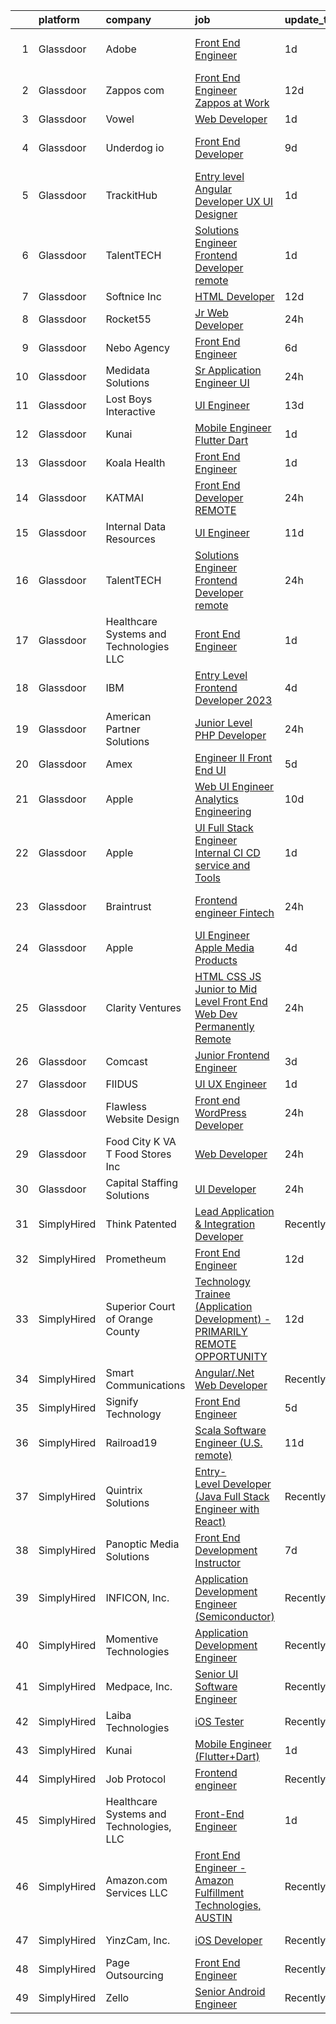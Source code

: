 

|    | platform    | company                                  | job                                                                                                                                                                                                                                                                                                                                                                                                                                                                                                                                                                                                                                                                                                                                                                                                                                                                                                                                                                                                                                                                                                                                                                                                                                                                                                                                                                                                         | update_time   | location                      |
|---:|:------------|:-----------------------------------------|:------------------------------------------------------------------------------------------------------------------------------------------------------------------------------------------------------------------------------------------------------------------------------------------------------------------------------------------------------------------------------------------------------------------------------------------------------------------------------------------------------------------------------------------------------------------------------------------------------------------------------------------------------------------------------------------------------------------------------------------------------------------------------------------------------------------------------------------------------------------------------------------------------------------------------------------------------------------------------------------------------------------------------------------------------------------------------------------------------------------------------------------------------------------------------------------------------------------------------------------------------------------------------------------------------------------------------------------------------------------------------------------------------------|:--------------|:------------------------------|
|  1 | Glassdoor   | Adobe                                    | [Front End Engineer](https://www.glassdoor.com/partner/jobListing.htm?pos=129&ao=1136043&s=58&guid=00000182f2cc19a4917e5633d6739114&src=GD_JOB_AD&t=SR&vt=w&cs=1_5e852b52&cb=1661930838894&jobListingId=1008101930395&jrtk=3-0-1gbpco6e4irmp801-1gbpco6emm6om800-68bec8c121152d44-)                                                                                                                                                                                                                                                                                                                                                                                                                                                                                                                                                                                                                                                                                                                                                                                                                                                                                                                                                                                                                                                                                                                         | 1d            | San Francisco, CA             |
|  2 | Glassdoor   | Zappos com                               | [Front End Engineer  Zappos at Work](https://www.glassdoor.com/partner/jobListing.htm?pos=124&ao=1136043&s=58&guid=00000182f2cc19a4917e5633d6739114&src=GD_JOB_AD&t=SR&vt=w&cs=1_edc9bee9&cb=1661930838894&jobListingId=1008079965855&jrtk=3-0-1gbpco6e4irmp801-1gbpco6emm6om800-d31de7f43d126695-)                                                                                                                                                                                                                                                                                                                                                                                                                                                                                                                                                                                                                                                                                                                                                                                                                                                                                                                                                                                                                                                                                                         | 12d           | Remote                        |
|  3 | Glassdoor   | Vowel                                    | [Web Developer](https://www.glassdoor.com/partner/jobListing.htm?pos=126&ao=1136043&s=58&guid=00000182f2cc19a4917e5633d6739114&src=GD_JOB_AD&t=SR&vt=w&cs=1_940e9617&cb=1661930838894&jobListingId=1008101576821&jrtk=3-0-1gbpco6e4irmp801-1gbpco6emm6om800-acf3e317e65e725f-)                                                                                                                                                                                                                                                                                                                                                                                                                                                                                                                                                                                                                                                                                                                                                                                                                                                                                                                                                                                                                                                                                                                              | 1d            | Remote                        |
|  4 | Glassdoor   | Underdog io                              | [Front End Developer](https://www.glassdoor.com/partner/jobListing.htm?pos=103&ao=1110586&s=58&guid=00000182f2cc19a4917e5633d6739114&src=GD_JOB_AD&t=SR&vt=w&cs=1_073d94b8&cb=1661930838892&jobListingId=1008083944556&cpc=444700D72F2ECBCE&jrtk=3-0-1gbpco6e4irmp801-1gbpco6emm6om800-3be49a90b34b1646--6NYlbfkN0AMrEUdIxhUDi4JaB8HlJ3ajS0ipebGaj6lY-2pm3XmRwZj7C-QvtNnHci0APrFMEf352lJ3MUASs1HZHDz7pYZsR1ew5Rar1Xv0jTvYsLLa2wXJEOF9tBHTaX9fahBxYrEdF9NqEkxk9keSgILDpMBddKbwdNvWmXuHC4NusjA8fBzzOMi0omz2jpglglxPAB4UudM8C6ma7jEwG9hJZCZC8pPq7l31pYHLU8v96Fla1VZscrVV7Ei-2A9G-ddC4qNARos4h-GOmRUZQCkjKLhzTfd1D-H9Mb71WHpkvr4hKtVzahpl6lPiNKjrQJHrNDCnvwo4ZyItN1unttGc4TJa6wXC1TAri8_a6k7mbeI-h_7NzijvYEJbq3Xl-vbu3BOVqwR2wQa_vOtcYxf16H0x6IGGbF2dNYEOdSIdGhCjIaBCWQc4iQPa5GEWQauVOQJnSxMjj5wHUCqBgxV2IaZfhI-b2aXwSRSa7PY0Y49O9lTgNJIXnTT141AG3zVSwB4jgTGNFA85foZyk5bAnGVt36ZY9YtFWlE1zCaAG_j0y9vL6VlBH4PnXur-dU3b4yirXvtSxFQbBioBAOyYnsLjAzVFTKWm7Ed-EYNuSFE0f2G7oqcV3MiADTjbFY6CRl_s2QLsjLlTaARu0GU-BL6YdA27nbbqmw%3D)                                                                                                                                                                                                                                                                                                                                                                                     | 9d            | San Francisco, CA             |
|  5 | Glassdoor   | TrackitHub                               | [Entry level Angular Developer   UX UI Designer](https://www.glassdoor.com/partner/jobListing.htm?pos=104&ao=1110586&s=58&guid=00000182f2cc19a4917e5633d6739114&src=GD_JOB_AD&t=SR&vt=w&ea=1&cs=1_617c6961&cb=1661930838892&jobListingId=1008101431851&cpc=334ABAF5D42DC775&jrtk=3-0-1gbpco6e4irmp801-1gbpco6emm6om800-e97608c6d181ff30--6NYlbfkN0DdLn5tXN_RiyJSiFodarGZFJKa8s6F6AK0THPBWp05MQOFQCzoYzZxGxYfJ9hLSNYsJbys6DBTafbFBBjszBxbMt_j1W_2i7zpgsVzQGKmwrQJU15QlzWMC0JPYrRs9hHXSY2_r0LyZgUT8f4VW1f_CjJ3HfrwkBmWSyv4JCZOznODM92b2waMp_uTTY9CimXd00GCZYGwaYHLq3P0KAOWNB59mLcQDyprurJZRxrxxqo09GhFjUAWdrsuGHOvSmCkryovRxIP0Oy-LrxfNEsQT0x3E6nJkyHVhnJa7E44titZzNRUpm5Je4G7ynAqZYtiu9jzgt42nFHXY6NPBSW-ctWOUZu6AsS5Hmp6pT7Hj0UGKOBNd46jm4xXCDMasaXWH6FDgyey_kdSbeY9LKIA-nlOetYIifjSg_1PBjq_IcJFN-7Auu2L45bdNAUnfNFPJ3NsojCJejsGQ1aBYmuB6CxHRl5oD3EW5Ugg07OSlFW-VoJjSunE)                                                                                                                                                                                                                                                                                                                                                                                                                                                                                                                                   | 1d            | Remote                        |
|  6 | Glassdoor   | TalentTECH                               | [Solutions Engineer Frontend Developer  remote ](https://www.glassdoor.com/partner/jobListing.htm?pos=116&ao=1136043&s=58&guid=00000182f2cc19a4917e5633d6739114&src=GD_JOB_AD&t=SR&vt=w&ea=1&cs=1_d094b936&cb=1661930838893&jobListingId=1008101394424&jrtk=3-0-1gbpco6e4irmp801-1gbpco6emm6om800-411c192a43f6fb66-)                                                                                                                                                                                                                                                                                                                                                                                                                                                                                                                                                                                                                                                                                                                                                                                                                                                                                                                                                                                                                                                                                        | 1d            | Boston, MA                    |
|  7 | Glassdoor   | Softnice Inc                             | [HTML Developer](https://www.glassdoor.com/partner/jobListing.htm?pos=114&ao=1136043&s=58&guid=00000182f2cc19a4917e5633d6739114&src=GD_JOB_AD&t=SR&vt=w&ea=1&cs=1_7691ae01&cb=1661930838893&jobListingId=1008079109150&jrtk=3-0-1gbpco6e4irmp801-1gbpco6emm6om800-e0583eee16dc6bd6-)                                                                                                                                                                                                                                                                                                                                                                                                                                                                                                                                                                                                                                                                                                                                                                                                                                                                                                                                                                                                                                                                                                                        | 12d           | Remote                        |
|  8 | Glassdoor   | Rocket55                                 | [Jr  Web Developer](https://www.glassdoor.com/partner/jobListing.htm?pos=123&ao=1136043&s=58&guid=00000182f2cc19a4917e5633d6739114&src=GD_JOB_AD&t=SR&vt=w&ea=1&cs=1_bc425a48&cb=1661930838893&jobListingId=1008103798701&jrtk=3-0-1gbpco6e4irmp801-1gbpco6emm6om800-10d6e8dc5674441b-)                                                                                                                                                                                                                                                                                                                                                                                                                                                                                                                                                                                                                                                                                                                                                                                                                                                                                                                                                                                                                                                                                                                     | 24h           | Remote                        |
|  9 | Glassdoor   | Nebo Agency                              | [Front End Engineer](https://www.glassdoor.com/partner/jobListing.htm?pos=101&ao=1110586&s=58&guid=00000182f2cc19a4917e5633d6739114&src=GD_JOB_AD&t=SR&vt=w&ea=1&cs=1_c5da6979&cb=1661930838892&jobListingId=1008091252194&cpc=8AC01DCC8FF2DC38&jrtk=3-0-1gbpco6e4irmp801-1gbpco6emm6om800-75fbaeed8c342756--6NYlbfkN0DnD22po5yrqzsKlPZQBkFdjxH2sSxKZZZEe_YvohF4JxoCKGDfqvojq_UCMobx5GXqiMsMFvk5Jl9PbySOJlj8_gQIZUHU3Ixjsb8Dpd7ZeIpxTcYWqT_xFDxbjhWaDjeYCWwAwb3lBSpPxq9-8RewnbZYlGtDh0f5cZrYQlVSpV_7-XJ8pDbPA3vWRFPLLOxjaNRS8PNzSVYEK5-KELtyXFUDkr0sh7Vuh_dsfYmEdZn7EO47OhqbS_UMfuuhptMLY4DdFcr1R1OS7gEaFhmub7GTlR2vnqUo7H5LiZBaSDJ-bO0aqom8dRPVVkWMUsYQWOKzRRHQDt8NXetYNEB7m6yt3RrZNKPiU0vvhbx4oqTpJyIUt1p3jQ3VPUFfyfYVbpVqvMyTi8YsyN5wnHkMiXhei5p5e9XIqZ-ZfctGWhcuOzbXJNIFViw-PXcWJVrOiQpVJoTj5grnKVk0LhE_agpjAH_8oxrmAv0lCyGhZhpw2bOM4nww3tnxceR46Qo%3D)                                                                                                                                                                                                                                                                                                                                                                                                                                                                                                                                                 | 6d            | Atlanta, GA                   |
| 10 | Glassdoor   | Medidata Solutions                       | [Sr  Application Engineer  UI](https://www.glassdoor.com/partner/jobListing.htm?pos=109&ao=1110586&s=58&guid=00000182f2cc19a4917e5633d6739114&src=GD_JOB_AD&t=SR&vt=w&cs=1_285f4074&cb=1661930838892&jobListingId=1008103782668&cpc=47CFDC01B3F81FAC&jrtk=3-0-1gbpco6e4irmp801-1gbpco6emm6om800-d031ef11d4c1fdae--6NYlbfkN0DG4ntHtB_rMsnfhgmnSvK2brktLme1L4SiDeJjQ-izrVOLqRJ5-yjEhSyAj73O13TFM8QQA2cWgBECeWJy7kHCFIIc3rEaAUMvFaDpmkiUfZhsBuERSDGQuXZbuMMpAYGENxmIqG2dDLJm4MTGP1rjgiHyQp1zHcyBuhu5BBRycZRDzjGLqKNJAtRDsb6U8BGLyswe_N2B2IonJSPPTE_I6HWGY_CA7kNOvxzul8wHORSn_rjFVB8h7jFNWjv2fiRqvJYk6dDUx5W-LnOrWUHBX_zNu5n_0KCNFyJKpTHAt5DvJu1xBdEfYXud7RSPbh4go2Ah0uhW_rIxu12F1Ny_hJjMQpt5ebM059VapZH4jTUi2KeOz3qr2LHWLr7ehmrB1Pimx6qi9bY5EZRdkDgwGdJlJG82zYmcDWkywuweIy0lrtV9nUSH1SYt6qGwQQqmbFfxQ298-7btyUijOKMQWWs7JTirlMpZMQUWI2geCoZGOevmQSGcM2NsOeH6n-6Z8DmYU9AoNaf-ZkPEyZWVSgxTp2SHqni1eCgD2OPKyHiDBpm5U3rGQA_wRDB-WzUdDaDAscUrUoQSEcCH761awGiQH-nsUNt2mJeCHl8VXJFfWiuiNqyg5sa66QcMcYqT3dZCnzb0D13rZZOrsBKMuFtPg7-NRH4dtV8lmKC5ni9VHJ7i38yyhuyUXV5OhNSEgfqJvDC5PlbbI7xrt_tO6Ho8_BHGI59c9XP4HA3ITPfn5nv1y8HUK1DPFWVmRSh_McTy8sMPm1HTCMA-G5JPkBWpIsYZe6dhu2fvmib5IxTNhPVZSYziZYVu-6TKo2Y--3Hyeg_H-qe7Wr_CYcPA9CkurxhXtSZjbof-68pPEIaHG0dtIiyk804jkr_BxkQArEZIRIM-4uESh-fXUFVbXNfk6uXbsLPWioPdzzEx-PcMepdIYc6y4iPCK_ypTMOYMwt-hDSAKY10HRcjFpBoGSALSdtEiVif9C3EdoR0Ew%3D%3D)                              | 24h           | New York, NY                  |
| 11 | Glassdoor   | Lost Boys Interactive                    | [UI Engineer](https://www.glassdoor.com/partner/jobListing.htm?pos=122&ao=1136043&s=58&guid=00000182f2cc19a4917e5633d6739114&src=GD_JOB_AD&t=SR&vt=w&ea=1&cs=1_3f63fc30&cb=1661930838893&jobListingId=1008077018257&jrtk=3-0-1gbpco6e4irmp801-1gbpco6emm6om800-7c210d2faedf72ba-)                                                                                                                                                                                                                                                                                                                                                                                                                                                                                                                                                                                                                                                                                                                                                                                                                                                                                                                                                                                                                                                                                                                           | 13d           | Remote                        |
| 12 | Glassdoor   | Kunai                                    | [Mobile Engineer  Flutter Dart ](https://www.glassdoor.com/partner/jobListing.htm?pos=125&ao=1136043&s=58&guid=00000182f2cc19a4917e5633d6739114&src=GD_JOB_AD&t=SR&vt=w&ea=1&cs=1_6956672f&cb=1661930838894&jobListingId=1008102791586&jrtk=3-0-1gbpco6e4irmp801-1gbpco6emm6om800-d6b390371e7dd005-)                                                                                                                                                                                                                                                                                                                                                                                                                                                                                                                                                                                                                                                                                                                                                                                                                                                                                                                                                                                                                                                                                                        | 1d            | Remote                        |
| 13 | Glassdoor   | Koala Health                             | [Front End Engineer](https://www.glassdoor.com/partner/jobListing.htm?pos=115&ao=1136043&s=58&guid=00000182f2cc19a4917e5633d6739114&src=GD_JOB_AD&t=SR&vt=w&ea=1&cs=1_f28de1f9&cb=1661930838893&jobListingId=1008101370082&jrtk=3-0-1gbpco6e4irmp801-1gbpco6emm6om800-d44cb271bb076129-)                                                                                                                                                                                                                                                                                                                                                                                                                                                                                                                                                                                                                                                                                                                                                                                                                                                                                                                                                                                                                                                                                                                    | 1d            | Remote                        |
| 14 | Glassdoor   | KATMAI                                   | [Front End Developer   REMOTE](https://www.glassdoor.com/partner/jobListing.htm?pos=102&ao=1110586&s=58&guid=00000182f2cc19a4917e5633d6739114&src=GD_JOB_AD&t=SR&vt=w&ea=1&cs=1_1906ead5&cb=1661930838892&jobListingId=1008103593040&cpc=F7A2269C793D5877&jrtk=3-0-1gbpco6e4irmp801-1gbpco6emm6om800-6e8dc44ba18345a3--6NYlbfkN0BEpnolj-viFIFnjGYlyEJkA4oj8dei4TQNXINck0tBlQAUGFtEDfKw2KNc6fuyXJZWMADln_igM6VkKQlXzQaqk1gLaSlXD9yS4cvb8MmZmuNI0VFim8e3AK-0PPSCKdtTRXnBkkH8T055vaZKAAeggHAYxfegcoAyqQXeds51oALX2k2G83PjP7GKaLr-OUwSWkf_ahY-R1RxtkxsYNNfvGOepQuw7cOgbnvWu1H4KIuyFt9xvynxXxys5CpmBDQD7JuN8J0PK2rbgfvuRbcP4JkAtg7iP2jlJqCR7kK0kBxdEhIXx-cFJNWIkXvo14ay-__Yu5wjcQHZh46PDs4WZYGwlgW0SI926UjgUgJ22WQlB2jE1baNV35Lvjps_q_g6l577XxdkWIlznB9teH1AiJEaeq-GbxxrGGzc0EB7P0zCIWjvw3ZPAQp96NMiXz613HnP-OSSU_akurfI_T-MbA8UpToBYjfROfSnPAgI6FjDjt50U3Jg4w2jBdx0f70xp-KY_PVEg%3D%3D)                                                                                                                                                                                                                                                                                                                                                                                                                                                                                                                         | 24h           | Remote                        |
| 15 | Glassdoor   | Internal Data Resources                  | [UI Engineer](https://www.glassdoor.com/partner/jobListing.htm?pos=108&ao=1110586&s=58&guid=00000182f2cc19a4917e5633d6739114&src=GD_JOB_AD&t=SR&vt=w&ea=1&cs=1_312142ad&cb=1661930838893&jobListingId=1008081469269&cpc=C4A69CCDBB3B9599&jrtk=3-0-1gbpco6e4irmp801-1gbpco6emm6om800-87a42d0d3a12b624--6NYlbfkN0D-IIHpRgNhhiguU_t6VlqfhfFf3-SclHiEW6RanCpGL0AEnsnTmiX299MBfDVxpfqFIHLUZkrxoio22OVCWj8hs7XSZqfmbsYheLqYi2wlilauAmAOi7Dz7AaiPJJnsiA0lcM0Q2Xvu7ZBR6ffRGUZ9gTPPJJwW7H9_MUZNT6DkHevtRGiGdChC0xuGG3aunqEwDcwxOQG5B1Ks0Ad-2w0QWdwXJI8_U_jQg9-4OLP70uyQvLqTS6kHvx8ABVt8PTHhGo8S63bqD0pT6hqc636chS09LLp8Or6yM-frpqD1DvuqK5pAXoh2RkdpFu6Y0sss4au-4hNm58k8bOjDdKPpCelFzmk8veCzLMtt0Qx4gldD2RVbsjKcuOmga5eJ1z8pCL1sI_-qf5S_tSUSieILvYQG0__gRfXaiE_FKu7AFCdlCdm_IRoOmTHCEZB99pNTXdQPA2tL9Pfr1RPCx04ju-nAzZRiUpeJYGFbdF0Qg%3D%3D)                                                                                                                                                                                                                                                                                                                                                                                                                                                                                                                                                                          | 11d           | Remote                        |
| 16 | Glassdoor   | TalentTECH                               | [Solutions Engineer Frontend Developer  remote ](https://www.glassdoor.com/partner/jobListing.htm?pos=111&ao=1136043&s=58&guid=00000182f2cc19a4917e5633d6739114&src=GD_JOB_AD&t=SR&vt=w&ea=1&cs=1_0c0012c0&cb=1661930838893&jobListingId=1008103113079&jrtk=3-0-1gbpco6e4irmp801-1gbpco6emm6om800-38a11cd210967287-)                                                                                                                                                                                                                                                                                                                                                                                                                                                                                                                                                                                                                                                                                                                                                                                                                                                                                                                                                                                                                                                                                        | 24h           | Atlanta, TX                   |
| 17 | Glassdoor   | Healthcare Systems and Technologies  LLC | [Front End Engineer](https://www.glassdoor.com/partner/jobListing.htm?pos=120&ao=1136043&s=58&guid=00000182f2cc19a4917e5633d6739114&src=GD_JOB_AD&t=SR&vt=w&ea=1&cs=1_4b1a5b28&cb=1661930838893&jobListingId=1008101930552&jrtk=3-0-1gbpco6e4irmp801-1gbpco6emm6om800-44614a90cb882757-)                                                                                                                                                                                                                                                                                                                                                                                                                                                                                                                                                                                                                                                                                                                                                                                                                                                                                                                                                                                                                                                                                                                    | 1d            | Remote                        |
| 18 | Glassdoor   | IBM                                      | [Entry Level Frontend Developer  2023](https://www.glassdoor.com/partner/jobListing.htm?pos=117&ao=1136043&s=58&guid=00000182f2cc19a4917e5633d6739114&src=GD_JOB_AD&t=SR&vt=w&cs=1_0a2d3bee&cb=1661930838893&jobListingId=1008097033892&jrtk=3-0-1gbpco6e4irmp801-1gbpco6emm6om800-03eac393c43c2a88-)                                                                                                                                                                                                                                                                                                                                                                                                                                                                                                                                                                                                                                                                                                                                                                                                                                                                                                                                                                                                                                                                                                       | 4d            | San Jose, CA                  |
| 19 | Glassdoor   | American Partner Solutions               | [Junior Level PHP Developer](https://www.glassdoor.com/partner/jobListing.htm?pos=128&ao=1136043&s=58&guid=00000182f2cc19a4917e5633d6739114&src=GD_JOB_AD&t=SR&vt=w&cs=1_fa95cd99&cb=1661930838894&jobListingId=1008104878061&jrtk=3-0-1gbpco6e4irmp801-1gbpco6emm6om800-9bc5878c2dcabf98-)                                                                                                                                                                                                                                                                                                                                                                                                                                                                                                                                                                                                                                                                                                                                                                                                                                                                                                                                                                                                                                                                                                                 | 24h           | Tampa, FL                     |
| 20 | Glassdoor   | Amex                                     | [Engineer II   Front End UI](https://www.glassdoor.com/partner/jobListing.htm?pos=118&ao=1136043&s=58&guid=00000182f2cc19a4917e5633d6739114&src=GD_JOB_AD&t=SR&vt=w&cs=1_ac202b1a&cb=1661930838893&jobListingId=1008093929326&jrtk=3-0-1gbpco6e4irmp801-1gbpco6emm6om800-de5450739d95465d-)                                                                                                                                                                                                                                                                                                                                                                                                                                                                                                                                                                                                                                                                                                                                                                                                                                                                                                                                                                                                                                                                                                                 | 5d            | New York, NY                  |
| 21 | Glassdoor   | Apple                                    | [Web UI Engineer   Analytics Engineering](https://www.glassdoor.com/partner/jobListing.htm?pos=105&ao=1110586&s=58&guid=00000182f2cc19a4917e5633d6739114&src=GD_JOB_AD&t=SR&vt=w&cs=1_081b381c&cb=1661930838892&jobListingId=1008082958924&cpc=F41FEAB56D215062&jrtk=3-0-1gbpco6e4irmp801-1gbpco6emm6om800-1db09dd23059268d--6NYlbfkN0BvKrLyj5gPmtZO9T8euul8TCxuuKNOtzRJOomxnwSEodTz2Bc-sPZl1dBMH13w-jPvweqQ8T4bsSajNjX84lC8rgMp_QBgut94lZf24PwY1KZdSBDmcQPQ8QEdIEd1rWFTPXiDxGGNz6TVkOiQScRHcN9TEvFvcD7KakGY-s5sxHxEmcVmtcHt6KU3qdcdQXsQsC3_txt2GWNTyODjEKqMgavZzZlIIcUPe7xgWEUFjNHis4nKXBufLGSwWObXeZkp1Wg6-fHQquJDP8fjK_BSJIUm_9O5aZ6d2fD8ENKTgC1aHn05feG-RKI6LGwl_AHD5uIOmb-JCvTzPrgjF_g_P9fYYJuYQei71K7qNiXRZWw8ScM-4A342_NDWLAsLEBKs-ikF1eG974Bfm9RhzDDvpYEpsNogcaeJHaWU1wqtFtqvSctSmm_UTfyEHv4aJEvMjdWkoig0WEdrDFEbfFRArVCzuTTOM2ODJqV_Y0amcRtgXL5hGOz0rmgO853tffnrzguIXEL7WEIs3LyKF_JBOVWNwnx2fW1MdcimyF_EBNwthtBx_odD0wlEyYmm1KMss6rnFneWa4Su9iyUpqllJ7f-Tj3j1aLbASYcj3wJVqUyF1Tlcisz-kigXO__Ytj9p3WzILpNKORWq_fs05wDMOE7Adks9j_lJVgSGlP5HmSaoC2h9kpX0_5VRbX0sSZoKPRyihQnhN7Ducl77Zhgs856qFnmQE0KZlC3x3sEj2fkBu-ZB8M5BK2DNcRq45IDnz9nEbzJqZHYRUkx0X7eVgSgVYqiRkARtsRq5HsLqAsyK73JXFkpyaPY7usIKrUZ6Wo7jG9_tOxxRui_EHp_x4pK2cNeJWwKqVOGFE5b0x5mZh4QQXojn4JA2sWwG6V_lZZ3zYhDtkT7tc3kUS20HLKpe5HsyHbOxeF3FsBPG8T92HsShXqGC0-grGVnnrQBoueGbA09ZbVqDkspJ6s)                                               | 10d           | Seattle, WA                   |
| 22 | Glassdoor   | Apple                                    | [UI  Full Stack Engineer  Internal CI CD service and Tools](https://www.glassdoor.com/partner/jobListing.htm?pos=107&ao=1110586&s=58&guid=00000182f2cc19a4917e5633d6739114&src=GD_JOB_AD&t=SR&vt=w&cs=1_631173a3&cb=1661930838892&jobListingId=1008100584192&cpc=2CAED5C921A5F994&jrtk=3-0-1gbpco6e4irmp801-1gbpco6emm6om800-d4a8741f0a922825--6NYlbfkN0BvKrLyj5gPmtZO9T8euul8TCxuuKNOtzRJOomxnwSEodTz2Bc-sPZlFpP0h5lDivpIvBqAM-01ZtSCDiq9Bm7VaPCiI2_-aEfjuaV4wWy_SZ8OKp5Y9B9zRAcW_7bb2_lMpO7wkp5BymmVzVnlwBKuGFJc7IQyCUzZ0XHTM9yon2iyhpMuHsEG4w-Bq5Wuzt_Nx-lqjzZunoA3nOIaUM8a50zxZE0NONH4zOekol96jyz0_CXRH6mF_yzPuiAl57sR30YsTl-ES-DO3gqdg7BlYGjwLYZdtAAk9fqWtCGp8MHinppy8gZBG9ZnWFeEIU1J4pLRDjBD2ZDj6m59iUvzF_BIbvXa4YV_LQOgo1uJ9LIflUbPbYB_s1v3NvgrE6Pyp_O8R3NhEonKD5ytSeD3Kv_ec6LHfyRM1uPDXv2IeLei5QQGT5qPzAn508bVcL7-2EkffbpllueDdPqAclbnZ54wimP7SBtqLMtC3t4Cy_yKOcRt6k6xFE3O7Ijyf98Sgroe_XFtNXEiE_uzz87VdFIEgYQDX1YxLCfKVZ-A0I842XeZy6HawDeQcs9ITkbC7W_GhEV5MFt-kHDJMR88iL_Tk5ZrCnOBbl_OEiAXgm7rFeDigyDi12RVWneW3Ng25afpScWDrbNFktCx0fw93DSszPKcFOk7DSxcM65EV3KEn-jq-fBD7CLZaq-ONvgMXNplANDHn_G03by0u0DSqLbEcnzIlWne2Esk5ilmQ7SGiajkdTuSE4YycLO0MZTQKrOHE1aV-0mydQtzb2-r76W68iAbfYKC8g-D7DbjMwovpKKybmbQ0XG7eWepKXOaGVyDcI4b22XsRbtNauT4RHD8waFubYhT0QDlz4_inDeg5ejv4qKINUtWhZvAZffss35TY72Pqd7y6uYVrNpI4JVWE3YKUXUbFE25g9duYo7BiwN10TTf0sUzQffvZxJNmKB5aSFe6E_CHAR8lGhrs9fR9jnKltMG0RGc5i8gnQ%3D%3D) | 1d            | New York, NY                  |
| 23 | Glassdoor   | Braintrust                               | [Frontend engineer  Fintech ](https://www.glassdoor.com/partner/jobListing.htm?pos=121&ao=1136043&s=58&guid=00000182f2cc19a4917e5633d6739114&src=GD_JOB_AD&t=SR&vt=w&ea=1&cs=1_c06ede70&cb=1661930838893&jobListingId=1008104267647&jrtk=3-0-1gbpco6e4irmp801-1gbpco6emm6om800-a73ff2c1712f807c-)                                                                                                                                                                                                                                                                                                                                                                                                                                                                                                                                                                                                                                                                                                                                                                                                                                                                                                                                                                                                                                                                                                           | 24h           | San Francisco, CA             |
| 24 | Glassdoor   | Apple                                    | [UI Engineer   Apple Media Products](https://www.glassdoor.com/partner/jobListing.htm?pos=106&ao=1110586&s=58&guid=00000182f2cc19a4917e5633d6739114&src=GD_JOB_AD&t=SR&vt=w&cs=1_d9ea2e83&cb=1661930838892&jobListingId=1008096945422&cpc=2CAED5C921A5F994&jrtk=3-0-1gbpco6e4irmp801-1gbpco6emm6om800-d95d4845cf3d4ff8--6NYlbfkN0BvKrLyj5gPmtZO9T8euul8TCxuuKNOtzRJOomxnwSEodTz2Bc-sPZlC5mDe-NOaJhUQBkxhRRxAxwgQtNIAyAt8s81vV5GoW4Vgfs2VYVvLm6ZwEzJWuAljatXChu7OEZ-4Ixojis0k5uueaYdO56qVwKNv-LQOt7DMt3PJ_U17aZjXUK5-F0zQyFyXwnhLoOoIWZE8n2KCWjkqaP-3M3S257piXQ34ItcXdR4NgehXimDkqEQFcn8VmjNknyNwd_gRcGMgaiiWw_k0VPxHfDiAy1sD6SVbEd0x4RrOi--ey6G3Cq9XjAY1K6La8vzEjud1F8PnGwQhE3fIPXtl2lgEhDWwnQeFvX7H3NMGhCLjBc8EiciFSv7e-RQBoVd2BkOAb-UOoGzMu1qeMha4Z0gqxxGvDgS5oQH5uSR_CP6hSOj4A8YxKn_r48x2ZJIcWdLKgmZYp84-_GykHW6Cf_kHEjYSCrtdjqu9Gb09YkJ4GwQmclbxg08hza5mdIBvRi63WInDvgc4K74RYHYx6dlf1NG0ACs-ouvFqydgkLJ2XIPEMZtQoKUgvp8mMQgdNMChpp1KBxiu0-wh942lPt6YMw-Gjile3bLSOrqLZyjIl9cCGED8dzl14CBKncKMpHNBAP2FiJx4rCXALfy9Xba-FtPxUAAJ6OIqVuyQ8qAHRRmXQC4SPAU2SRJoBR-jzsffCGSJeb-7GYvuTuZguOuv28eMR75Qm0z2dTK7-W94rULN9RY-0QCeXPopQ8wZMI5snCie4EI-q--aDYOShL050nqHOLG9d0caSkoYPiXSb41wU0xI4ToI3rq3NI6Babj0Esd0eN_0Ng-P0Y1f9yi6Y77gamSIfu8ewZryN1PlU4H79hrvxKIRf9omLZ7I7bQI8hTL6mFYUH5J5SBEovsNBYE1Ky9mLZw_84l-wrYFtxzzoj4DuqGVpxDebfk68I%3D)                                                                      | 4d            | San Diego, CA                 |
| 25 | Glassdoor   | Clarity Ventures                         | [HTML CSS JS   Junior to Mid Level Front End Web Dev  Permanently Remote ](https://www.glassdoor.com/partner/jobListing.htm?pos=119&ao=1136043&s=58&guid=00000182f2cc19a4917e5633d6739114&src=GD_JOB_AD&t=SR&vt=w&ea=1&cs=1_c66ea43e&cb=1661930838893&jobListingId=1008103831585&jrtk=3-0-1gbpco6e4irmp801-1gbpco6emm6om800-3d50f59e9e60eef6-)                                                                                                                                                                                                                                                                                                                                                                                                                                                                                                                                                                                                                                                                                                                                                                                                                                                                                                                                                                                                                                                              | 24h           | Remote                        |
| 26 | Glassdoor   | Comcast                                  | [Junior Frontend Engineer](https://www.glassdoor.com/partner/jobListing.htm?pos=112&ao=1136043&s=58&guid=00000182f2cc19a4917e5633d6739114&src=GD_JOB_AD&t=SR&vt=w&cs=1_94d12c65&cb=1661930838893&jobListingId=1008098425420&jrtk=3-0-1gbpco6e4irmp801-1gbpco6emm6om800-09dd26d12ec19284-)                                                                                                                                                                                                                                                                                                                                                                                                                                                                                                                                                                                                                                                                                                                                                                                                                                                                                                                                                                                                                                                                                                                   | 3d            | Irvine, CA                    |
| 27 | Glassdoor   | FIIDUS                                   | [UI UX Engineer](https://www.glassdoor.com/partner/jobListing.htm?pos=113&ao=1136043&s=58&guid=00000182f2cc19a4917e5633d6739114&src=GD_JOB_AD&t=SR&vt=w&ea=1&cs=1_33922641&cb=1661930838893&jobListingId=1008101025502&jrtk=3-0-1gbpco6e4irmp801-1gbpco6emm6om800-bcb60bfe6a6bc759-)                                                                                                                                                                                                                                                                                                                                                                                                                                                                                                                                                                                                                                                                                                                                                                                                                                                                                                                                                                                                                                                                                                                        | 1d            | Remote                        |
| 28 | Glassdoor   | Flawless Website Design                  | [Front end WordPress Developer](https://www.glassdoor.com/partner/jobListing.htm?pos=127&ao=1136043&s=58&guid=00000182f2cc19a4917e5633d6739114&src=GD_JOB_AD&t=SR&vt=w&cs=1_992ea772&cb=1661930838894&jobListingId=1008103261138&jrtk=3-0-1gbpco6e4irmp801-1gbpco6emm6om800-9416099372509b48-)                                                                                                                                                                                                                                                                                                                                                                                                                                                                                                                                                                                                                                                                                                                                                                                                                                                                                                                                                                                                                                                                                                              | 24h           | Remote                        |
| 29 | Glassdoor   | Food City   K VA T Food Stores Inc       | [Web Developer](https://www.glassdoor.com/partner/jobListing.htm?pos=130&ao=1136043&s=58&guid=00000182f2cc19a4917e5633d6739114&src=GD_JOB_AD&t=SR&vt=w&ea=1&cs=1_c97a0a94&cb=1661930838894&jobListingId=1008104870322&jrtk=3-0-1gbpco6e4irmp801-1gbpco6emm6om800-340169ee74690189-)                                                                                                                                                                                                                                                                                                                                                                                                                                                                                                                                                                                                                                                                                                                                                                                                                                                                                                                                                                                                                                                                                                                         | 24h           | Abingdon, VA                  |
| 30 | Glassdoor   | Capital Staffing Solutions               | [UI Developer](https://www.glassdoor.com/partner/jobListing.htm?pos=110&ao=1110586&s=58&guid=00000182f2cc19a4917e5633d6739114&src=GD_JOB_AD&t=SR&vt=w&ea=1&cs=1_f1828cf4&cb=1661930838892&jobListingId=1008103356952&jrtk=3-0-1gbpco6e4irmp801-1gbpco6emm6om800-d086131aef8a5b37--6NYlbfkN0AHXq2vAVwR3IH7wgnTMdWCa3HguypIXx0DFudX-u0zu6XSU0N9gDGCMsnO9yvyAfO4iTkSXj1i3JgcSe3-0UveefIiP40TqYbXytBRKGmRx6I8pMNu536phiYY-DrAmwpxLteAApRVsMH_0piJuOJbUVYUe-0wY-90Q9kFI9gWdyNei9KoDAfWa1qd6fD18tvLsULQM4BmNjiijtvp1JO9mEzu2yiF0z7yQSX-RqGGs2bb1Ujs_VFTyuAgB0ymmFzV60YcrfKKIIA8wlIqi5BwoArZtTyM4l9I50epN84QbXnLf6yiBFCREWiJYWeBpfu-XEjGdFLz5X1pEgJ-hlWdigaJFpkzm5V5nlWGpVOu3n9SBj4h2tSaA_pPJOb16egmnous5fgEzPjoIo0QHRPEOQaCvA1zN5GGVSOtFE0vidTpfUVjc_Bh90n7wsR3U-uI8N8zlXUFjWG6BxpjnY-nucrRg_MwJA7kAmZcYakusQe3IhIpnqqdSJ5ZaBNcofU%3D)                                                                                                                                                                                                                                                                                                                                                                                                                                                                                                                                                                            | 24h           | Remote                        |
| 31 | SimplyHired | Think Patented                           | [Lead Application & Integration Developer](https://www.simplyhired.com/job/ynQhXL7pJ2VldRp5Gi0aXI3VtJx9TYGhms1vNowZrOx3Efft6aL_qw?q=ui+engineer)                                                                                                                                                                                                                                                                                                                                                                                                                                                                                                                                                                                                                                                                                                                                                                                                                                                                                                                                                                                                                                                                                                                                                                                                                                                            | Recently      | Miamisburg, OH                |
| 32 | SimplyHired | Prometheum                               | [Front End Engineer](https://www.simplyhired.com/job/thGtbtGEi0ZQU6TxhVMBIj1ZJf2YZcxyYWxC_ZT6PdcxkvaWYQ4a7Q?q=ui+engineer)                                                                                                                                                                                                                                                                                                                                                                                                                                                                                                                                                                                                                                                                                                                                                                                                                                                                                                                                                                                                                                                                                                                                                                                                                                                                                  | 12d           | Remote                        |
| 33 | SimplyHired | Superior Court of Orange County          | [Technology Trainee (Application Development) - PRIMARILY REMOTE OPPORTUNITY](https://www.simplyhired.com/job/PQn7i3FP8pESwJP9JT37rmAP89miJG9GFXPTw9C_AsrlEnfiY6A2ug?q=ui+engineer)                                                                                                                                                                                                                                                                                                                                                                                                                                                                                                                                                                                                                                                                                                                                                                                                                                                                                                                                                                                                                                                                                                                                                                                                                         | 12d           | Orange County, CA +1 location |
| 34 | SimplyHired | Smart Communications                     | [Angular/.Net Web Developer](https://www.simplyhired.com/job/82jrAIvPitPetg9dC-7uy6WLogDaFeBHnD0By1xbisaaZdMac-YMag?q=ui+engineer)                                                                                                                                                                                                                                                                                                                                                                                                                                                                                                                                                                                                                                                                                                                                                                                                                                                                                                                                                                                                                                                                                                                                                                                                                                                                          | Recently      | Vancouver, WA                 |
| 35 | SimplyHired | Signify Technology                       | [Front End Engineer](https://www.simplyhired.com/job/1YhXbTcB3I9luX3Lk9dHcZ3Ez6bTn48LiHqWNIWk12h2XwOC6gZlgQ?q=ui+engineer)                                                                                                                                                                                                                                                                                                                                                                                                                                                                                                                                                                                                                                                                                                                                                                                                                                                                                                                                                                                                                                                                                                                                                                                                                                                                                  | 5d            | Remote                        |
| 36 | SimplyHired | Railroad19                               | [Scala Software Engineer (U.S. remote)](https://www.simplyhired.com/job/UWtX9QJfsecQSnCpLbfUpMYivkzXwgkfMT8T-V2Y5NHIiFi32HzYig?q=ui+engineer)                                                                                                                                                                                                                                                                                                                                                                                                                                                                                                                                                                                                                                                                                                                                                                                                                                                                                                                                                                                                                                                                                                                                                                                                                                                               | 11d           | Remote                        |
| 37 | SimplyHired | Quintrix Solutions                       | [Entry-Level Developer (Java Full Stack Engineer with React)](https://www.simplyhired.com/job/787Jkj3afdBDSygDIT9rxHKEIEA2SnXBfLPpgskDpv87BvSJ_g6T5w?q=ui+engineer)                                                                                                                                                                                                                                                                                                                                                                                                                                                                                                                                                                                                                                                                                                                                                                                                                                                                                                                                                                                                                                                                                                                                                                                                                                         | Recently      | Durham, NC +50 locations      |
| 38 | SimplyHired | Panoptic Media Solutions                 | [Front End Development Instructor](https://www.simplyhired.com/job/zHvVldAJvrNfcVEowtTpnIgt3Y2KDXnIn2TbHCSJFSku8L0E8K-xcA?q=ui+engineer)                                                                                                                                                                                                                                                                                                                                                                                                                                                                                                                                                                                                                                                                                                                                                                                                                                                                                                                                                                                                                                                                                                                                                                                                                                                                    | 7d            | Remote                        |
| 39 | SimplyHired | INFICON, Inc.                            | [Application Development Engineer (Semiconductor)](https://www.simplyhired.com/job/yOq7ACyznCHUfaC5gARxWl9zW_-W5uUdGsHemgbUyBjsBq9dZnbO8g?q=ui+engineer)                                                                                                                                                                                                                                                                                                                                                                                                                                                                                                                                                                                                                                                                                                                                                                                                                                                                                                                                                                                                                                                                                                                                                                                                                                                    | Recently      | East Syracuse, NY             |
| 40 | SimplyHired | Momentive Technologies                   | [Application Development Engineer](https://www.simplyhired.com/job/dP0Q7Vnq-jOTa_dYHslFnzrXoww9eMxRJTNWPWA68rjA4obqfrDGkg?q=ui+engineer)                                                                                                                                                                                                                                                                                                                                                                                                                                                                                                                                                                                                                                                                                                                                                                                                                                                                                                                                                                                                                                                                                                                                                                                                                                                                    | Recently      | Strongsville, OH              |
| 41 | SimplyHired | Medpace, Inc.                            | [Senior UI Software Engineer](https://www.simplyhired.com/job/1lfzOJok2D8XbByTG0FkTA86TIijEC7RD2tQYlgKVdKOSQLtGAX_aw?q=ui+engineer)                                                                                                                                                                                                                                                                                                                                                                                                                                                                                                                                                                                                                                                                                                                                                                                                                                                                                                                                                                                                                                                                                                                                                                                                                                                                         | Recently      | Cincinnati, OH                |
| 42 | SimplyHired | Laiba Technologies                       | [iOS Tester](https://www.simplyhired.com/job/cy4ZgQizIv-eWpqo1Hj8BLAlA4oOF_4XgPcCzcIwXP85SUBwgi8zIQ?q=ui+engineer)                                                                                                                                                                                                                                                                                                                                                                                                                                                                                                                                                                                                                                                                                                                                                                                                                                                                                                                                                                                                                                                                                                                                                                                                                                                                                          | Recently      | Remote                        |
| 43 | SimplyHired | Kunai                                    | [Mobile Engineer (Flutter+Dart)](https://www.simplyhired.com/job/PUDY2VYmO7luLNPJZ-xEh8eBs3QCA7IcMLTqX4NGlpwXIatGIByWmA?q=ui+engineer)                                                                                                                                                                                                                                                                                                                                                                                                                                                                                                                                                                                                                                                                                                                                                                                                                                                                                                                                                                                                                                                                                                                                                                                                                                                                      | 1d            | Remote                        |
| 44 | SimplyHired | Job Protocol                             | [Frontend engineer](https://www.simplyhired.com/job/EfDkzJbLF5qSPQvEshBdxXXnYwEvNhQNnflr9fkViFTJaW_om62kOA?q=ui+engineer)                                                                                                                                                                                                                                                                                                                                                                                                                                                                                                                                                                                                                                                                                                                                                                                                                                                                                                                                                                                                                                                                                                                                                                                                                                                                                   | Recently      | Remote                        |
| 45 | SimplyHired | Healthcare Systems and Technologies, LLC | [Front-End Engineer](https://www.simplyhired.com/job/vupSnfDblLGRC_LTW6xyABhVy0RJ0rQPC5QVYCBRo4oRhGK4r-xgsg?q=ui+engineer)                                                                                                                                                                                                                                                                                                                                                                                                                                                                                                                                                                                                                                                                                                                                                                                                                                                                                                                                                                                                                                                                                                                                                                                                                                                                                  | 1d            | Remote                        |
| 46 | SimplyHired | Amazon.com Services LLC                  | [Front End Engineer - Amazon Fulfillment Technologies, AUSTIN](https://www.simplyhired.com/job/AChb8vibJPyB465GBAoVVryyEf-V3dnDtWPYJvTsgt87-_6FHYRhGQ?q=ui+engineer)                                                                                                                                                                                                                                                                                                                                                                                                                                                                                                                                                                                                                                                                                                                                                                                                                                                                                                                                                                                                                                                                                                                                                                                                                                        | Recently      | Remote                        |
| 47 | SimplyHired | YinzCam, Inc.                            | [iOS Developer](https://www.simplyhired.com/job/O7s3dealHuxhU0MGhoaMnfOJziqVEUTHKEJtlDWUSPF8S_dqWf-8-Q?q=ui+engineer)                                                                                                                                                                                                                                                                                                                                                                                                                                                                                                                                                                                                                                                                                                                                                                                                                                                                                                                                                                                                                                                                                                                                                                                                                                                                                       | Recently      | Pittsburgh, PA                |
| 48 | SimplyHired | Page Outsourcing                         | [Front End Engineer](https://www.simplyhired.com/job/rVPM-apDScDTXJNJiObxLlIeD3xJM4QhU_cBzm-xvNJ-HVHd8oUfGw?q=ui+engineer)                                                                                                                                                                                                                                                                                                                                                                                                                                                                                                                                                                                                                                                                                                                                                                                                                                                                                                                                                                                                                                                                                                                                                                                                                                                                                  | Recently      | Remote                        |
| 49 | SimplyHired | Zello                                    | [Senior Android Engineer](https://www.simplyhired.com/job/etnhTpNM5JkKxYqz8H7QSwBWzWT-7MInPWbgq-cZd7jqNFuewyaNiQ?q=ui+engineer)                                                                                                                                                                                                                                                                                                                                                                                                                                                                                                                                                                                                                                                                                                                                                                                                                                                                                                                                                                                                                                                                                                                                                                                                                                                                             | Recently      | Austin, TX                    |